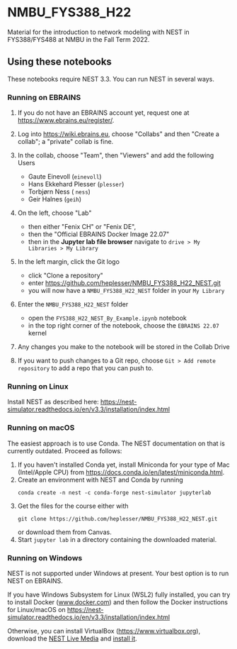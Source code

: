 # NMBU_FYS388_H22

Material for the introduction to network modeling with NEST in
FYS388/FYS488 at NMBU in the Fall Term 2022.

## Using these notebooks

These notebooks require NEST 3.3. You can run NEST in several ways.

### Running on EBRAINS

1. If you do not have an EBRAINS account yet, request one at
   https://www.ebrains.eu/register/.
2. Log into https://wiki.ebrains.eu, choose "Collabs" and then "Create
   a collab"; a "private" collab is fine.
3. In the collab, choose "Team", then "Viewers" and add the following
   Users
   
    - Gaute Einevoll (`einevoll`)
    - Hans Ekkehard Plesser (`plesser`)
    - Torbjørn Ness ( `ness`)
    - Geir Halnes (`geih`)
4. On the left, choose "Lab"
    - then either "Fenix CH" or "Fenix DE", 
    - then the "Official EBRAINS Docker Image 22.07"
    - then in the **Jupyter lab file browser** navigate to `drive > My Libraries > My Library`
5. In the left margin, click the Git logo
    - click "Clone a repository"
	- enter https://github.com/heplesser/NMBU_FYS388_H22_NEST.git 
	- you will now have a `NMBU_FYS388_H22_NEST` folder in your `My Library`
6. Enter the `NMBU_FYS388_H22_NEST` folder
    - open the `FYS388_H22_NEST_By_Example.ipynb` notebook
	- in the top right corner of the notebook, choose the `EBRAINS 22.07` kernel
7. Any changes you make to the notebook will be stored in the Collab
   Drive
8. If you want to push changes to a Git repo, choose `Git > Add remote repository` 
   to add a repo that you can push to.
   
### Running on Linux

Install NEST as described here:
https://nest-simulator.readthedocs.io/en/v3.3/installation/index.html

### Running on macOS

The easiest approach is to use Conda. The NEST documentation on that
is currently outdated. Proceed as follows:

1. If you haven't installed Conda yet, install Miniconda for your type
   of Mac (Intel/Apple CPU) from
   https://docs.conda.io/en/latest/miniconda.html. 
2. Create an environment with NEST and Conda by running
    ```
    conda create -n nest -c conda-forge nest-simulator jupyterlab
    ```
3. Get the files for the course either with
    ```
    git clone https://github.com/heplesser/NMBU_FYS388_H22_NEST.git 
    ```
	or download  them from Canvas.
4. Start `jupyter lab` in a directory containing the downloaded
   material.
   
### Running on Windows

NEST is not supported under Windows at present. Your best option is to
run NEST on EBRAINS. 

If you have Windows Subsystem for Linux (WSL2) fully installed, you
can try to install Docker (www.docker.com) and then follow the Docker
instructions for Linux/macOS on
https://nest-simulator.readthedocs.io/en/v3.3/installation/index.html 

Otherwise, you can install VirtualBox (https://www.virtualbox.org),
download the [NEST Live
Media](https://nest-simulator.readthedocs.io/en/v3.3/download.html#download-the-nest-image-for-vms)
and [install
it](https://nest-simulator.readthedocs.io/en/v3.3/installation/livemedia.html#nest-live-media-installation).

